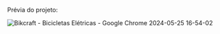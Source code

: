 Prévia do projeto:

![Bikcraft - Bicicletas Elétricas - Google Chrome 2024-05-25 16-54-02](https://github.com/eduarda-emilli/bikcraft-projeto/assets/107655524/1363fa68-ac4e-4afd-b402-f1d37be45fd7)
